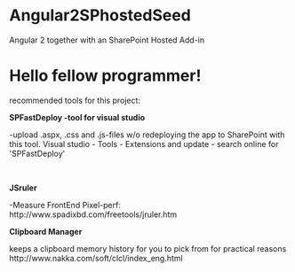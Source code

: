 # Angular2SPhostedSeed
Angular 2 together with an SharePoint Hosted Add-in


<h1> Hello fellow programmer! </h1>

<p> recommended tools for this project: </p>
<b> SPFastDeploy -tool for visual studio</b>
<p> -upload .aspx, .css and .js-files w/o redeploying the app to SharePoint with this tool. 
Visual studio - Tools - Extensions and update - search online for 'SPFastDeploy'</p>

<br>

<b> JSruler</b>
<p> -Measure FrontEnd Pixel-perf: http://www.spadixbd.com/freetools/jruler.htm</p>

<b> Clipboard Manager</b>
<p> keeps a clipboard memory history for you to pick from for practical reasons
http://www.nakka.com/soft/clcl/index_eng.html</p>



